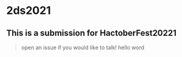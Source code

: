 # 2ds2021
## This is a submission for HactoberFest20221
>open an issue if you would like to talk!
hello word
